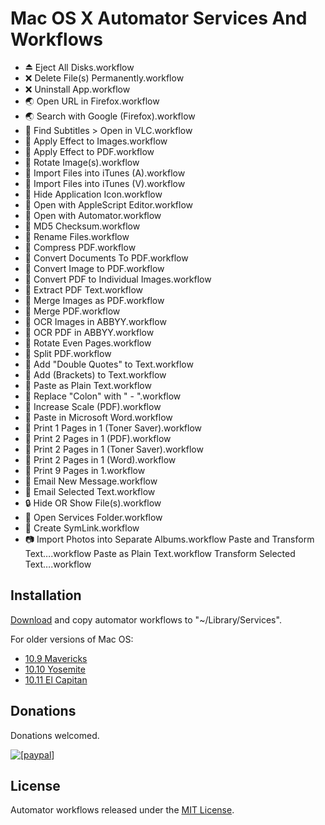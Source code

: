 Mac OS X Automator Services And Workflows
================================
* ⏏ Eject All Disks.workflow
* ❌ Delete File(s) Permanently.workflow
* ❌ Uninstall App.workflow
* 🌏 Open URL in Firefox.workflow
* 🌏 Search with Google (Firefox).workflow
* 🎥 Find Subtitles > Open in VLC.workflow
* 🎨 Apply Effect to Images.workflow
* 🎨 Apply Effect to PDF.workflow
* 🎨 Rotate Image(s).workflow
* 🎵 Import Files into iTunes (A).workflow
* 🎵 Import Files into iTunes (V).workflow
* 👾 Hide Application Icon.workflow
* 👾 Open with AppleScript Editor.workflow
* 👾 Open with Automator.workflow
* 📂 MD5 Checksum.workflow
* 📂 Rename Files.workflow
* 📄 Compress PDF.workflow
* 📄 Convert Documents To PDF.workflow
* 📄 Convert Image to PDF.workflow
* 📄 Convert PDF to Individual Images.workflow
* 📄 Extract PDF Text.workflow
* 📄 Merge Images as PDF.workflow
* 📄 Merge PDF.workflow
* 📄 OCR Images in ABBYY.workflow
* 📄 OCR PDF in ABBYY.workflow
* 📄 Rotate Even Pages.workflow
* 📄 Split PDF.workflow
* 📝 Add "Double Quotes" to Text.workflow
* 📝 Add (Brackets) to Text.workflow
* 📝 Paste as Plain Text.workflow
* 📝 Replace "Colon" with " - ".workflow
* 📠 Increase Scale (PDF).workflow
* 📠 Paste in Microsoft Word.workflow
* 📠 Print 1 Pages in 1 (Toner Saver).workflow
* 📠 Print 2 Pages in 1 (PDF).workflow
* 📠 Print 2 Pages in 1 (Toner Saver).workflow
* 📠 Print 2 Pages in 1 (Word).workflow
* 📠 Print 9 Pages in 1.workflow
* 📧 Email New Message.workflow
* 📧 Email Selected Text.workflow
* 🔒 Hide OR Show File(s).workflow
*   Open Services Folder.workflow
* 🔗 Create SymLink.workflow
* 📷 Import Photos into Separate Albums.workflow
Paste and Transform Text….workflow
Paste as Plain Text.workflow
Transform Selected Text….workflow

## Installation

[Download](//github.com/lawrenceting/Automator-Services-and-Workflows/archive/10.12-Sierra.zip) and copy automator workflows to "~/Library/Services".

For older versions of Mac OS:
* [10.9 Mavericks](//github.com/lawrenceting/Automator-Services-and-Workflows/archive/10.9-Mavericks.zip)
* [10.10 Yosemite](//github.com/lawrenceting/Automator-Services-and-Workflows/archive/10.10-Yosemite.zip)
* [10.11 El Capitan](//github.com/lawrenceting/Automator-Services-and-Workflows/archive/10.11-El-Capitan.zip)


## Donations

Donations welcomed.

<a href="//goo.gl/mwGUgV" target="_blank"><img src="https://www.paypalobjects.com/en_AU/i/btn/btn_donate_LG.gif" alt="[paypal]" /></a>

## License

Automator workflows released under the [MIT License][opensource].

[opensource]: http://www.opensource.org/licenses/MIT
